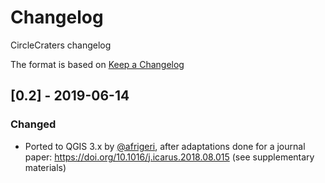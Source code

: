 # Changelog
CircleCraters changelog

The format is based on [Keep a Changelog](https://keepachangelog.com/en/1.0.0/)


## [0.2] - 2019-06-14
### Changed
- Ported to QGIS 3.x by [@afrigeri](https://github.com/afrigeri), after adaptations done for a journal paper: https://doi.org/10.1016/j.icarus.2018.08.015 (see supplementary materials)
